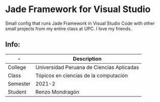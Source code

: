 # Jade Framework for Visual Studio

Small config that runs Jade Framework in Visual Studio Code with other small projects from my entire class at UPC. I love my friends.

## Info:

| - | Description |
| --- | --- |
| College | Universidad Peruana de Ciencias Aplicadas       |
| Class  | Tópicos en ciencias de la computación        |
| Semester | 2021-2 |
| Student | Renzo Mondragón |